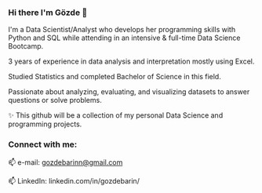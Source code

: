 
### Hi there I'm Gözde 👋

I'm a Data Scientist/Analyst who develops her programming skills with Python and SQL while attending in an intensive & full-time Data Science Bootcamp.

3 years of experience in data analysis and interpretation mostly using Excel.

Studied Statistics and completed Bachelor of Science in this field.

Passionate about analyzing, evaluating, and visualizing datasets to answer questions or solve problems.

✨ This github will be a collection of my personal Data Science and programming projects.





### Connect with me:

📫 e-mail: gozdebarinn@gmail.com

📫 LinkedIn: linkedin.com/in/gozdebarin/

